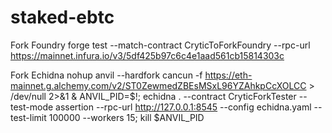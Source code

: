 # staked-ebtc

Fork Foundry
forge test --match-contract CryticToForkFoundry --rpc-url https://mainnet.infura.io/v3/5df425b97c6c4e1aad561cb15814303c

Fork Echidna
nohup anvil --hardfork cancun -f https://eth-mainnet.g.alchemy.com/v2/ST0ZewmedZBEsMSxL96YZAhkpCcXOLCC > /dev/null 2>&1 & ANVIL_PID=$!; echidna . --contract CryticForkTester --test-mode assertion --rpc-url http://127.0.0.1:8545 --config echidna.yaml --test-limit 100000 --workers 15; kill $ANVIL_PID


